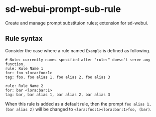 # sd-webui-prompt-sub-rule
Create and manage prompt substituion rules; extension for sd-webui.

## Rule syntax

Consider the case where a rule named `Example` is defined as following.

```text
# Note: currently names specified after "rule:" doesn't serve any function. 
rule: Rule Name 1
for: foo <lora:foo:1>
tag: foo, foo alias 1, foo alias 2, foo alias 3

rule: Rule Name 2
for: bar <lora:bar:1>
tag: bar, bar alias 1, bar alias 2, bar alias 3
```

When this rule is added as a default rule, then the prompt `foo alias 1, (bar alias 2)` will be changed to `<lora:foo:1><lora:bar:1>foo, (bar)`.
